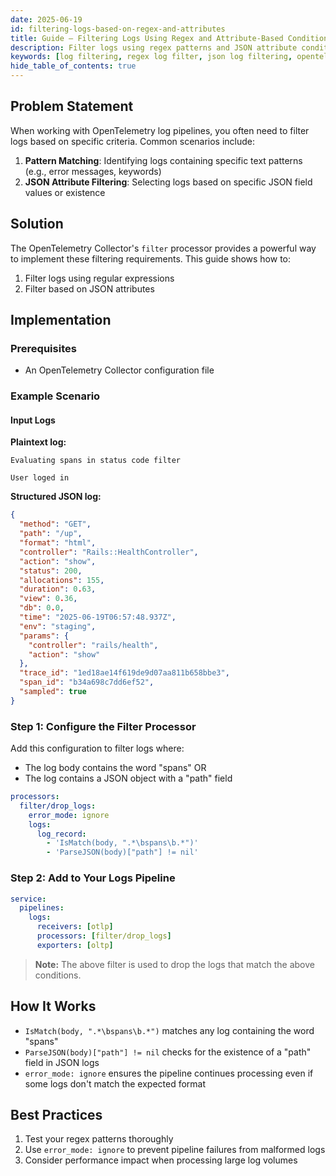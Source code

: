 ```yaml
---
date: 2025-06-19
id: filtering-logs-based-on-regex-and-attributes
title: Guide – Filtering Logs Using Regex and Attribute-Based Conditions | base14 Scout
description: Filter logs using regex patterns and JSON attribute conditions in OpenTelemetry pipelines. Drop or keep logs based on pattern matching and structured data fields in Scout.
keywords: [log filtering, regex log filter, json log filtering, opentelemetry filter processor, log pattern matching]
hide_table_of_contents: true
---
```


## Problem Statement

When working with OpenTelemetry log pipelines, you often need to filter logs
based
on specific criteria. Common scenarios include:

1. **Pattern Matching**: Identifying logs containing specific text patterns
   (e.g., error messages, keywords)
2. **JSON Attribute Filtering**: Selecting logs based on specific JSON field
   values or existence

## Solution

The OpenTelemetry Collector's `filter` processor provides a powerful way to
implement these filtering requirements. This guide shows how to:

1. Filter logs using regular expressions
2. Filter based on JSON attributes

## Implementation

### Prerequisites

- An OpenTelemetry Collector configuration file

### Example Scenario

#### Input Logs

**Plaintext log:**

```text
Evaluating spans in status code filter

User loged in 
```

**Structured JSON log:**

```json
{
  "method": "GET",
  "path": "/up",
  "format": "html",
  "controller": "Rails::HealthController",
  "action": "show",
  "status": 200,
  "allocations": 155,
  "duration": 0.63,
  "view": 0.36,
  "db": 0.0,
  "time": "2025-06-19T06:57:48.937Z",
  "env": "staging",
  "params": {
    "controller": "rails/health",
    "action": "show"
  },
  "trace_id": "1ed18ae14f619de9d07aa811b658bbe3",
  "span_id": "b34a698c7dd6ef52",
  "sampled": true
}
```

### Step 1: Configure the Filter Processor

Add this configuration to filter logs where:

- The log body contains the word "spans" OR
- The log contains a JSON object with a "path" field

```yaml
processors:
  filter/drop_logs:
    error_mode: ignore
    logs:
      log_record:
        - 'IsMatch(body, ".*\bspans\b.*")'
        - 'ParseJSON(body)["path"] != nil'
```

### Step 2: Add to Your Logs Pipeline

```yaml
service:
  pipelines:
    logs:
      receivers: [otlp]
      processors: [filter/drop_logs]
      exporters: [oltp]
```

> **Note:** The above filter is used to drop the logs that match the above
> conditions.

## How It Works

- `IsMatch(body, ".*\bspans\b.*")` matches any log containing the word
  "spans"
- `ParseJSON(body)["path"] != nil` checks for the existence of a "path" field
  in JSON logs
- `error_mode: ignore` ensures the pipeline continues processing even if some
  logs don't match the expected format

## Best Practices

1. Test your regex patterns thoroughly
2. Use `error_mode: ignore` to prevent pipeline failures from malformed logs
3. Consider performance impact when processing large log volumes
